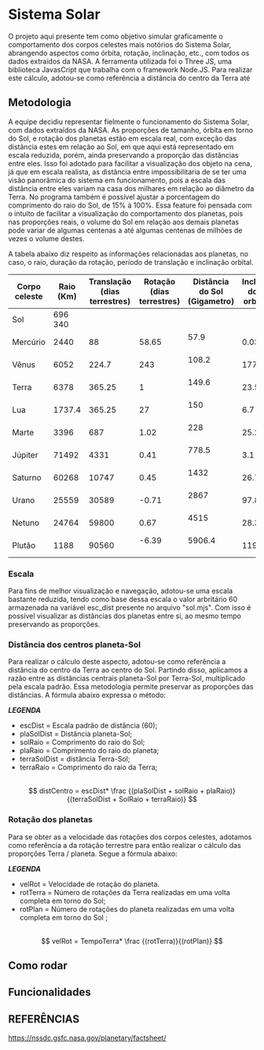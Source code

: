 # Sistema Solar
O projeto aqui presente tem como objetivo simular graficamente o comportamento dos corpos
celestes mais notórios do Sistema Solar, abrangendo aspectos como órbita, rotação, inclinação,
etc., com todos os dados extraídos da NASA. A ferramenta utilizada foi o Three JS, uma biblioteca
JavasCript que trabalha com o framework Node.JS.
Para realizar este cálculo, adotou-se como referência a distância do centro da Terra até

## Metodologia
A equipe decidiu representar fielmente o funcionamento do Sistema Solar, com dados extraídos da NASA.
As proporções de tamanho, órbita em torno do Sol, e rotação dos planetas estão em escala real,
com exceção das distância estes em relação ao Sol, em que aqui está representado em escala reduzida,
porém, ainda preservando a proporção das distâncias entre eles. Isso foi adotado para facilitar a
visualização dos objeto na cena, já que em escala realista, as distância entre impossibilitaria de
se ter uma visão panorâmica do sistema em funcionamento, pois a escala das distância entre eles
variam na casa dos milhares em relação ao diâmetro da Terra. No programa também é possível ajustar
a porcentagem do comprimento do raio do Sol, de 15% à 100%. Essa feature foi pensada com o intuito
de facilitar a visualização do comportamento dos planetas, pois nas proporções reais, o volume do
Sol em relação aos demais planetas pode variar de algumas centenas a até algumas centenas de milhões
de vezes o volume destes.
	
A tabela abaixo diz respeito as informações relacionadas aos planetas, no caso, o raio, duração da
rotação, período de translação e inclinação orbital.

| Corpo celeste 	| Raio (Km) 	| Translação (dias terrestres) | Rotação (dias terrestres) | Distância do Sol (Gigametro) | Inclinação do eixo orbital (°)|
|-----------------------|---------------|------------------------------|---------------------------|------------------------------|----------------------------|
| Sol			| 696 340	|			       |			   | 				  |
| Mercúrio		| 2440		| 88			       | 58.65			   | 57.9                         | 0.034 |
| Vênus			| 6052		| 224.7			       | 243			   | 108.2                        | 177.4 |
| Terra			| 6378		| 365.25		       | 1			   | 149.6                        | 23.5 |
| Lua			| 1737.4	| 365.25		       | 27			   | 150                          | 6.7 |
| Marte			| 3396		| 687			       | 1.02			   | 228                          | 25.2| 
| Júpiter		| 71492		| 4331			       | 0.41			   | 778.5                        | 3.1 |
| Saturno		| 60268		| 10747			       | 0.45			   | 1432                         | 26.7 |
| Urano			| 25559		| 30589			       | -0.71			   | 2867                         | 97.8 |
| Netuno		| 24764		| 59800			       | 0.67			   | 4515                         | 28.3 |
| Plutão		| 1188		| 90560			       | -6.39                     | 5906.4                       | 119.5 |

### Escala
Para fins de melhor visualização e navegação, adotou-se uma escala bastante reduzida, tendo
como base dessa escala o valor arbritário 60 armazenada na variável esc_dist presente no arquivo
"sol.mjs". Com isso é possível visualizar as distâncias dos planetas entre si, ao mesmo tempo
preservando as proporções.

### Distância dos centros planeta-Sol
Para realizar o cálculo deste aspecto, adotou-se como referência a distância do centro da Terra ao
centro do Sol. Partindo disso, aplicamos a razão entre as distâncias centrais planeta-Sol por Terra-Sol,
multiplicado pela escala padrão. Essa metodologia permite preservar as proporções das distâncias. A
fórmula abaixo expressa o método:<br>

***LEGENDA***
* escDist = Escala padrão de distância (60);
* plaSolDist = Distância planeta-Sol;
* solRaio = Comprimento do raio do Sol;
* plaRaio = Comprimento do raio do planeta;
* terraSolDist = distância Terra-Sol;
* terraRaio = Comprimento do raio da Terra;<br><br>

$$
distCentro = escDist* \frac {(plaSolDist + solRaio + plaRaio)}{(terraSolDist + SolRaio + terraRaio)}
$$

### Rotação dos planetas
Para se obter as a velocidade das rotações dos corpos celestes, adotamos como referência a da rotação
terrestre para então realizar o cálculo das proporções Terra / planeta. Segue a fórmula abaixo:


***LEGENDA***
* velRot = Velocidade de rotação do planeta.
* rotTerra = Número de rotações da Terra realizadas em uma volta completa em torno do Sol;
* rotPlan = Número de rotações do planeta realizadas em uma volta completa em torno do Sol ;<br><br>


$$
velRot = TempoTerra* \frac {(rotTerra)}{(rotPlan)}
$$

## Como rodar

## Funcionalidades

## REFERÊNCIAS
https://nssdc.gsfc.nasa.gov/planetary/factsheet/
